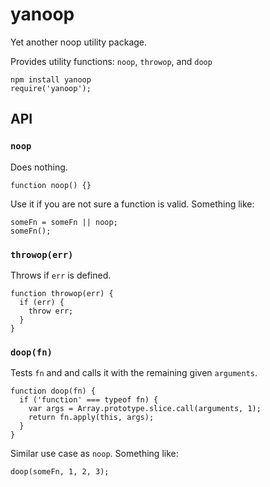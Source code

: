 # yanoop

Yet another noop utility package.

Provides utility functions: `noop`, `throwop`, and `doop`

```
npm install yanoop
require('yanoop');
```

## API

### `noop`

Does nothing.

```
function noop() {}
```

Use it if you are not sure a function is valid. Something like:

```
someFn = someFn || noop;
someFn();
```

### `throwop(err)`

Throws if `err` is defined.

```
function throwop(err) {
  if (err) {
    throw err;
  }
}
```

### `doop(fn)`

Tests `fn` and and calls it with the remaining given `arguments`.

```
function doop(fn) {
  if ('function' === typeof fn) {
    var args = Array.prototype.slice.call(arguments, 1);
    return fn.apply(this, args);
  }
}
```

Similar use case as `noop`. Something like:

```
doop(someFn, 1, 2, 3);
```
